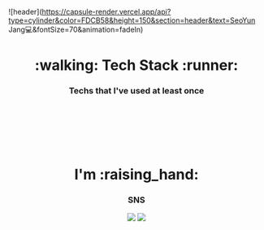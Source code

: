 ![header](https://capsule-render.vercel.app/api?type=cylinder&color=FDCB58&height=150&section=header&text=SeoYun Jang💻&fontSize=70&animation=fadeIn)

<h1 align="center">:walking: Tech Stack :runner:</h1>
<h3 align="center">Techs that I've used at least once</h3>

<p align="center">
<img src="https://img.shields.io/badge/JAVA-007396?style=flat-square&amp;logo=Java&amp;logoColor=white" alt=""> <img src="https://img.shields.io/badge/Spring-6DB33F?style=flat-square&amp;logo=Spring&amp;logoColor=white" alt=""> <img src="https://img.shields.io/badge/SpringBoot-6DB33F?style=flat-square&amp;logo=SpringBoot&amp;logoColor=white" alt=""> <img src="https://img.shields.io/badge/JavaScript-F7DF1E?style=flat-square&amp;logo=JavaScript&amp;logoColor=white" alt=""> <img src="https://img.shields.io/badge/Apache_Maven-C71A36?style=flat-square&amp;logo=ApacheMaven&amp;logoColor=white" alt=""><br>
<img src="https://img.shields.io/badge/Oracle-F80000?style=flat-square&amp;logo=Oracle&amp;logoColor=white" alt=""> <img src="https://img.shields.io/badge/MySQL-4169E1?style=flat-square&amp;logo=MySQL&amp;logoColor=white" alt=""><br>
<img src="https://img.shields.io/badge/Visual_Studio_Code-007ACC?style=flat-square&amp;logo=VisualStudioCode&amp;logoColor=white" alt=""> <img src="https://img.shields.io/badge/CSS3-F43059?style=flat-square&amp;logo=CSS3&amp;logoColor=white" alt=""><br>
</p>
<br>

<h1 align="center">I'm :raising_hand:</h1>
<h3 align="center">SNS</h3>

<p align="center">
<a href="https://www.instagram.com/hello_rawmite/" target="_blank"><img src="https://img.shields.io/badge/Rawfood_Instagram-E4405F?style=flat-square&logo=Instagram&logoColor=white"/></a> <a href="https://www.instagram.com/real_farmers_/" target="_blank"><img src="https://img.shields.io/badge/Farmer_Instagram-43B02A?style=flat-square&logo=Instagram&logoColor=white"/></a>
</p>


